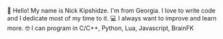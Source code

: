 👋 Hello! My name is Nick Kipshidze. I'm from Georgia. 
I love to write code and I dedicate most of my time to it. 💻 
I always want to improve and learn more. 🤓 I can program in C/C++, Python, Lua, Javascript, BrainFK
